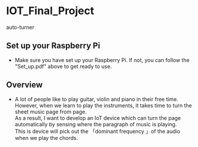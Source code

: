 # IOT_Final_Project
auto-turner
## Set up your Raspberry Pi
* Make sure you have set up your Raspberry Pi. If not, you can follow the "Set_up.pdf" above to get ready to use.
## Overview
 - A lot of people like to play guitar, violin and piano in their free
time. However, when we learn to play the instruments, it takes time to
turn the sheet music page from page.</br> 
  As a result, I want to develop an IoT device which can turn the
page automatically by sensing where the paragraph of music is
playing.</br> 
 This is device will pick out the 「dominant frequency 」of the
audio when we play the chords.

